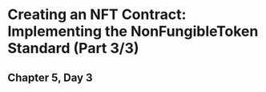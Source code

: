 # Creating an NFT Contract: Implementing the NonFungibleToken Standard (Part 3/3)
## Chapter 5, Day 3

